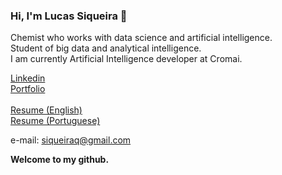 ### Hi, I'm Lucas Siqueira 👋

Chemist who works with data science and artificial intelligence.</br>
Student of big data and analytical intelligence.</br>
I am currently Artificial Intelligence developer at Cromai.</br>

<a href="https://www.linkedin.com/in/lucassiro/">Linkedin</a><br>
<a href="https://github.com/lucassiro/Portfolio">Portfolio</a><br>
</br>
<a href="https://docs.google.com/document/d/1vZgTr0JApc0GMNfZDwu2CqRnPLTThpC_">Resume (English)</a></br>
<a href="https://docs.google.com/document/d/1YO1Uh41mUy1ZMsP7oIGAwoE4DhjuE8Q1">Resume (Portuguese)</a></br>

e-mail: siqueiraq@gmail.com

**Welcome to my github.**
